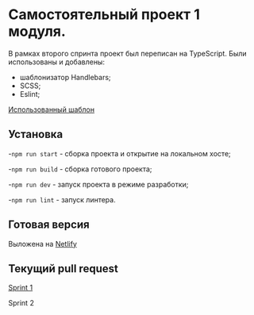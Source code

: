# Самостоятельный проект 1 модуля.
В рамках второго спринта проект был переписан на TypeScript.
Были использованы и добавлены:
* шаблонизатор Handlebars;
* SCSS;
* Eslint;
 

[Использованный шаблон](https://www.figma.com/file/5SdcaCVsZEull9iuLNMdxR/sprint-1?type=design&node-id=0%3A1&t=gijo5ZrRiazu7JcY-1)
## Установка
-`npm run start` - сборка проекта и открытие на локальном хосте;

-`npm run build` - сборка готового проекта;

-`npm run dev` - запуск проекта в режиме разработки;

-`npm run lint` - запуск линтера.

## Готовая версия
Выложена на [Netlify](https://messangerchat.netlify.app/)

## Текущий pull request
[Sprint 1](https://github.com/gudtae/middle.messenger.praktikum.yandex/pull/1#issue-1747964287)

Sprint 2 


